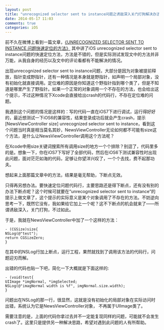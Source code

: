```yaml
---
layout: post
title: "unrecognized selector sent to instance问题之诱敌深入关门打狗解决办法"
date: 2014-05-17 11:03
comments: true
categories: iOS
---
```


前不久在微博上看到一篇文章，[《UNRECOGNIZED SELECTOR SENT TO INSTANCE 问题快速定位的方法》](http://blog.objcc.com/unrecognized-selector-sent-to-instance/) 其中讲了iOS unrecognized selector sent to instance问题的快速定位方法，方法是不错的，但是实际测试发现文中的方法并非万能，从我自身的经历以及文中的评论看都有不能解决的情况。
<!--more-->
出现unrecognized selector sent to instance问题，大部分是因为对象被提前释放，指针变成野指针，还有一种情况是本身就是野指针，如声明一个局部对象，没有初始化就直接调用。定位难的原因是你知道这个野指针指到哪个类了，但是不知道是哪里产生了野指针。如果一个正常的对象调用一个不存在的方法，也会给出这个提示，不过这种情况下Xcode会直接给出crash的代码行，不存在定位难的问题。

我遇到这个问题的情况是这样的：写的代码一直在iOS7下进行调试，运行得好好的，最近想测试一下iOS6的兼容性，结果登录成功后就会产生crash，提示[NewsViewController size] unrecognized selector sent to instance，看到这个问题当时真是相当莫名其妙，NewsViewController无论如何都不可能有size这个方法，是什么让NewsViewController调用这个方法呢？

在Xcode中用size关键词搜索所有调用size的地方一个个排除？别逗了，代码里多的是。想象一下，你在iOS7下写好了全部代码，然后在iOS6下测试兼容性时出现此问题，面对茫茫如海的代码，足够让你望洋兴叹了，一个个去找，费不起那功夫。

想起来上面那篇文章中的方法，结果是毫无帮助，下断点无效。

只得再另想办法。要快速定位问题代码行，主要思路还是得下断点，还有没有别的办法下断点呢？这个时候可就要在“unrecognized selector sent to instance”的提示上做文章了，这个提示的实际意义是某个对象调用了不存在的方法。不妨逆向思考一下，既然它没有，我如果给它加上一个呢？这不下断点的机会就来了——所谓诱敌深入，关门打狗，不过如此。

于是，我就在NewsViewController中加了一个这样的方法：
```objc
- (CGSize)size{
NSLog(@"test");
return CGSizeZero;
}
```
在其中的NSLog行加上断点，运行工程，果然就找到了调用该方法的代码行，问题迎刃而解。

出错的代码也贴一下吧，简化一下大概就是下面这样的:
```objc
- (void)test{
UIImage *imgNormal, *imgSelected;
NSLog(@"imagNormal width is %f", imgNormal.size.width);
}
```

问题出在NSLog的那一行，很显然，这就是没有初始化的局部对象在实际访问时出错，系统认为它是NewsViewController对象， 不再属于UIImage类了。

需要注意的是，上面的代码你拿过去并不一定能复现同样的问题，可能就不会发生crash了。这里只是提供另一种解决思路，希望对遇到此问题的人有所帮助。

